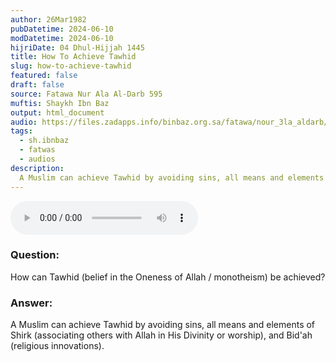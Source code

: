 ```yaml
---
author: 26Mar1982
pubDatetime: 2024-06-10
modDatetime: 2024-06-10
hijriDate: 04 Dhul-Hijjah 1445
title: How To Achieve Tawhid
slug: how-to-achieve-tawhid
featured: false
draft: false
source: Fatawa Nur Ala Al-Darb 595
muftis: Shaykh Ibn Baz
output: html_document
audio: https://files.zadapps.info/binbaz.org.sa/fatawa/nour_3la_aldarb/nour_595/59520.mp3
tags:
  - sh.ibnbaz
  - fatwas
  - audios
description:
  A Muslim can achieve Tawhid by avoiding sins, all means and elements of polytheism and bid'ah.
---
```


<audio controls>
 <source src="https://files.zadapps.info/binbaz.org.sa/fatawa/nour_3la_aldarb/nour_595/59520.mp3" type="audio/mpeg"/><p>Your browser does not support the audio element.</p>
</audio>

### Question: 

How can Tawhid (belief in the Oneness of Allah / monotheism) be achieved?

### Answer: 

A Muslim can achieve Tawhid by avoiding sins, all means and elements of Shirk (associating 
others with Allah in His Divinity or worship), and Bid'ah (religious innovations).
